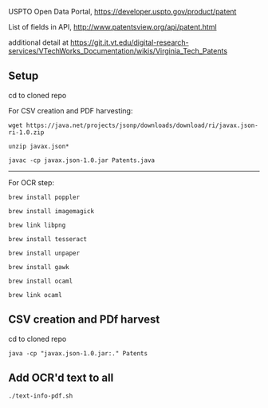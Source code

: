 USPTO Open Data Portal, https://developer.uspto.gov/product/patent

List of fields in API, http://www.patentsview.org/api/patent.html

additional detail at 
https://git.it.vt.edu/digital-research-services/VTechWorks_Documentation/wikis/Virginia_Tech_Patents

## Setup

cd to cloned repo

For CSV creation and PDF harvesting:

`wget https://java.net/projects/jsonp/downloads/download/ri/javax.json-ri-1.0.zip`

`unzip javax.json*`

`javac -cp javax.json-1.0.jar Patents.java`

---

For OCR step:

`brew install poppler`

`brew install imagemagick`

`brew link libpng`

`brew install tesseract`

`brew install unpaper`

`brew install gawk`

`brew install ocaml`

`brew link ocaml`


## CSV creation and PDf harvest

cd to cloned repo

`java -cp "javax.json-1.0.jar:." Patents`

## Add OCR'd text to all

`./text-info-pdf.sh`